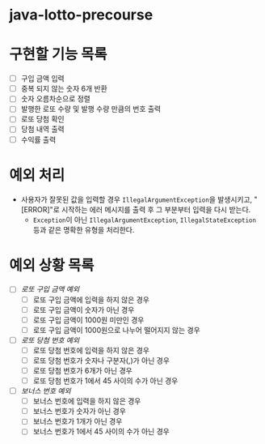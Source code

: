 # java-lotto-precourse

# 구현할 기능 목록
- [ ] 구입 금액 입력
- [ ] 중복 되지 않는 숫자 6개 반환
- [ ] 숫자 오름차순으로 정렬
- [ ] 발행한 로또 수량 및 발행 수량 만큼의 번호 출력
- [ ] 로또 당첨 확인
- [ ] 당첨 내역 출력
- [ ] 수익률 출력

# 예외 처리
- 사용자가 잘못된 값을 입력할 경우 `IllegalArgumentException`을 발생시키고, 
"[ERROR]"로 시작하는 에러 메시지를 출력 후 그 부분부터 입력을 다시 받는다.
  - `Exception`이 아닌 `IllegalArgumentException`, `IllegalStateException` 
등과 같은 명확한 유형을 처리한다.

# 예외 상황 목록

- [ ] *로또 구입 금액 예외*
  - [ ] 로또 구입 금액에 입력을 하지 않은 경우
  - [ ] 로또 구입 금액이 숫자가 아닌 경우
  - [ ] 로또 구입 금액이 1000원 미만인 경우
  - [ ] 로또 구입 금액이 1000원으로 나누어 떨어지지 않는 경우
- [ ] *로또 당첨 번호 예외*
  - [ ] 로또 당첨 번호에 입력을 하지 않은 경우
  - [ ] 로또 당첨 번호가 숫자나 구분자(,)가 아닌 경우
  - [ ] 로또 당첨 번호가 6개가 아닌 경우
  - [ ] 로또 당첨 번호가 1에서 45 사이의 수가 아닌 경우
- [ ] *보너스 번호 예외*
  - [ ] 보너스 번호에 입력을 하지 않은 경우
  - [ ] 보너스 번호가 숫자가 아닌 경우
  - [ ] 보너스 번호가 1개가 아닌 경우
  - [ ] 보너스 번호가 1에서 45 사이의 수가 아닌 경우